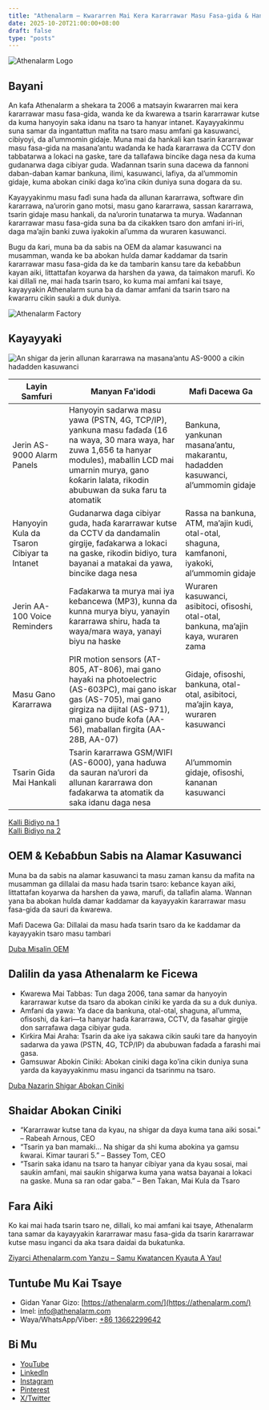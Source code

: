 ```yaml
---
title: "Athenalarm – Ƙwararren Mai Kera Ƙararrawar Masu Fasa-gida & Hanyoyin Kula da Tsaron Cibiyar ta Intanet"
date: 2025-10-20T21:00:00+08:00
draft: false
type: "posts"
---
```


![Athenalarm Logo](https://athenalarm.com/wp-content/uploads/2025/05/athenalarm_home.png)

## Bayani

An kafa Athenalarm a shekara ta 2006 a matsayin ƙwararren mai kera ƙararrawar masu fasa-gida, wanda ke da ƙwarewa a tsarin ƙararrawar kutse da kuma hanyoyin saka idanu na tsaro ta hanyar intanet. Kayayyakinmu suna samar da ingantattun mafita na tsaro masu amfani ga kasuwanci, cibiyoyi, da al’ummomin gidaje. Muna mai da hankali kan tsarin ƙararrawar masu fasa-gida na masana’antu waɗanda ke haɗa ƙararrawa da CCTV don tabbatarwa a lokaci na gaske, tare da tallafawa bincike daga nesa da kuma gudanarwa daga cibiyar guda. Waɗannan tsarin suna dacewa da fannoni daban-daban kamar bankuna, ilimi, kasuwanci, lafiya, da al’ummomin gidaje, kuma abokan ciniki daga ko’ina cikin duniya suna dogara da su.

Kayayyakinmu masu faɗi suna haɗa da allunan ƙararrawa, software ɗin ƙararrawa, na’urorin gano motsi, masu gano ƙararrawa, sassan ƙararrawa, tsarin gidaje masu hankali, da na’urorin tunatarwa ta murya. Waɗannan ƙararrawar masu fasa-gida suna ba da cikakken tsaro don amfani iri-iri, daga ma’ajin banki zuwa iyakokin al’umma da wuraren kasuwanci.

Bugu da ƙari, muna ba da sabis na OEM da alamar kasuwanci na musamman, wanda ke ba abokan hulɗa damar ƙaddamar da tsarin ƙararrawar masu fasa-gida da ke da tambarin kansu tare da keɓaɓɓun kayan aiki, littattafan koyarwa da harshen da yawa, da taimakon marufi. Ko kai dillali ne, mai haɗa tsarin tsaro, ko kuma mai amfani kai tsaye, kayayyakin Athenalarm suna ba da damar amfani da tsarin tsaro na ƙwararru cikin sauƙi a duk duniya.

![Athenalarm Factory](https://athenalarm.com/wp-content/uploads/2022/05/Athenalarm-factory-03-540.jpg)

## Kayayyaki

![An shigar da jerin allunan ƙararrawa na masana’antu AS-9000 a cikin hadadden kasuwanci](https://athenalarm.com/wp-content/uploads/2022/05/Athenalarm-burglar-alarms-1024.jpg)

| Layin Samfuri | Manyan Fa'idodi | Mafi Dacewa Ga |
|---------------|----------------|----------------|
| Jerin AS-9000 Alarm Panels | Hanyoyin sadarwa masu yawa (PSTN, 4G, TCP/IP), yankuna masu faɗaɗa (16 na waya, 30 mara waya, har zuwa 1,656 ta hanyar modules), maɓallin LCD mai umarnin murya, gano ƙoƙarin lalata, rikodin abubuwan da suka faru ta atomatik | Bankuna, yankunan masana’antu, makarantu, hadadden kasuwanci, al’ummomin gidaje |
| Hanyoyin Kula da Tsaron Cibiyar ta Intanet | Gudanarwa daga cibiyar guda, haɗa ƙararrawar kutse da CCTV da dandamalin girgije, faɗakarwa a lokaci na gaske, rikodin bidiyo, tura bayanai a matakai da yawa, bincike daga nesa | Rassa na bankuna, ATM, ma’ajin kudi, otal-otal, shaguna, kamfanoni, iyakoki, al’ummomin gidaje |
| Jerin AA-100 Voice Reminders | Faɗakarwa ta murya mai iya keɓancewa (MP3), kunna da kunna murya biyu, yanayin ƙararrawa shiru, haɗa ta waya/mara waya, yanayi biyu na haske | Wuraren kasuwanci, asibitoci, ofisoshi, otal-otal, bankuna, ma’ajin kaya, wuraren zama |
| Masu Gano Ƙararrawa | PIR motion sensors (AT-805, AT-806), mai gano hayaƙi na photoelectric (AS-603PC), mai gano iskar gas (AS-705), mai gano girgiza na dijital (AS-971), mai gano buɗe ƙofa (AA-56), maɓallan firgita (AA-28B, AA-07) | Gidaje, ofisoshi, bankuna, otal-otal, asibitoci, ma’ajin kaya, wuraren kasuwanci |
| Tsarin Gida Mai Hankali | Tsarin ƙararrawa GSM/WIFI (AS-6000), yana haɗuwa da sauran na’urori da allunan ƙararrawa don faɗakarwa ta atomatik da saka idanu daga nesa | Al’ummomin gidaje, ofisoshi, ƙananan kasuwanci |

[Kalli Bidiyo na 1](https://www.youtube.com/watch?v=fxNFCblKrTA)  
[Kalli Bidiyo na 2](https://www.youtube.com/watch?v=FouMQpGDZNk)

## OEM & Keɓaɓɓun Sabis na Alamar Kasuwanci

Muna ba da sabis na alamar kasuwanci ta masu zaman kansu da mafita na musamman ga dillalai da masu haɗa tsarin tsaro: keɓance kayan aiki, littattafan koyarwa da harshen da yawa, marufi, da tallafin alama. Wannan yana ba abokan hulɗa damar ƙaddamar da kayayyakin ƙararrawar masu fasa-gida da sauri da ƙwarewa.

Mafi Dacewa Ga: Dillalai da masu haɗa tsarin tsaro da ke ƙaddamar da kayayyakin tsaro masu tambari

[Duba Misalin OEM](https://www.instagram.com/p/CTj0hpEjxJ0/)

## Dalilin da yasa Athenalarm ke Ficewa

- Ƙwarewa Mai Tabbas: Tun daga 2006, tana samar da hanyoyin ƙararrawar kutse da tsaro da abokan ciniki ke yarda da su a duk duniya.  
- Amfani da yawa: Ya dace da bankuna, otal-otal, shaguna, al’umma, ofisoshi, da ƙari—ta hanyar haɗa ƙararrawa, CCTV, da fasahar girgije don sarrafawa daga cibiyar guda.  
- Ƙirƙira Mai Araha: Tsarin da ake iya sakawa cikin sauƙi tare da hanyoyin sadarwa da yawa (PSTN, 4G, TCP/IP) da abubuwan faɗaɗa a farashi mai gasa.  
- Gamsuwar Abokin Ciniki: Abokan ciniki daga ko’ina cikin duniya suna yarda da kayayyakinmu masu inganci da tsarinmu na tsaro.

[Duba Nazarin Shigar Abokan Ciniki](https://www.instagram.com/p/DJ0VWautwqA/?img_index=2)

## Shaidar Abokan Ciniki

- “Ƙararrawar kutse tana da kyau, na shigar da ɗaya kuma tana aiki sosai.” – Rabeah Arnous, CEO  
- “Tsarin ya ban mamaki… Na shigar da shi kuma abokina ya gamsu ƙwarai. Kimar taurari 5.” – Bassey Tom, CEO  
- “Tsarin saka idanu na tsaro ta hanyar cibiyar yana da kyau sosai, mai sauƙin amfani, mai sauƙin shigarwa kuma yana watsa bayanai a lokaci na gaske. Muna sa ran odar gaba.” – Ben Takan, Mai Kula da Tsaro

## Fara Aiki

Ko kai mai haɗa tsarin tsaro ne, dillali, ko mai amfani kai tsaye, Athenalarm tana samar da kayayyakin ƙararrawar masu fasa-gida da tsarin ƙararrawar kutse masu inganci da aka tsara daidai da bukatunka.

[Ziyarci Athenalarm.com Yanzu – Samu Kwatancen Kyauta A Yau!](https://athenalarm.com/)

## Tuntuɓe Mu Kai Tsaye

- Gidan Yanar Gizo: [https://athenalarm.com/](https://athenalarm.com/)  
- Imel: [info@athenalarm.com](mailto:info@athenalarm.com)  
- Waya/WhatsApp/Viber: [+86 13662299642](https://api.whatsapp.com/send?phone=8613662299642)

## Bi Mu

- [YouTube](https://www.youtube.com/channel/UCP0_Wg3aylBn69eBIH2Fazg)  
- [LinkedIn](https://www.linkedin.com/company/athenalarm/)  
- [Instagram](https://www.instagram.com/athenalarm/)  
- [Pinterest](https://www.pinterest.com/athenalarm/)  
- [X/Twitter](https://x.com/Athenalarm)